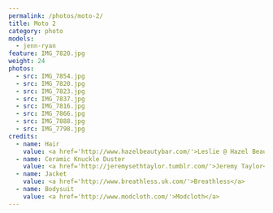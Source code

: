 ```yaml
---
permalink: /photos/moto-2/
title: Moto 2
category: photo
models:
  - jenn-ryan
feature: IMG_7820.jpg
weight: 24
photos:
  - src: IMG_7854.jpg
  - src: IMG_7820.jpg
  - src: IMG_7823.jpg
  - src: IMG_7837.jpg
  - src: IMG_7816.jpg
  - src: IMG_7866.jpg
  - src: IMG_7888.jpg
  - src: IMG_7798.jpg
credits:
  - name: Hair
    value: <a href='http://www.hazelbeautybar.com/'>Leslie @ Hazel Beauty Bar</a>
  - name: Ceramic Knuckle Duster
    value: <a href='http://jeremysethtaylor.tumblr.com/'>Jeremy Taylor</a>
  - name: Jacket
    value: <a href='http://www.breathless.uk.com/'>Breathless</a>
  - name: Bodysuit
    value: <a href='http://www.modcloth.com/'>Modcloth</a>
---
```

